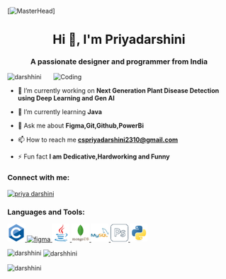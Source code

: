 [![MasterHead](https://strapi.dhiwise.com/uploads/618fa90c201104b94458e1fb_64be4f147e63445528a57d5e_Figma_Dev_Mode_Everything_You_Need_to_Know_OG_Image_830ae3699f.jpg)]
<h1 align="center">Hi 👋, I'm Priyadarshini</h1>
<h3 align="center">A passionate designer and programmer from India</h3>
<img align="right" alt="Coding" width="400" src="https://mir-s3-cdn-cf.behance.net/project_modules/disp/601014116770475.6068beff4640a.gif"

<p align="left"> <img src="https://komarev.com/ghpvc/?username=darshhini&label=Profile%20views&color=0e75b6&style=flat" alt="darshhini" /> </p>

- 🔭 I’m currently working on **Next Generation Plant Disease Detection using Deep Learning and Gen AI**

- 🌱 I’m currently learning **Java**

- 💬 Ask me about **Figma,Git,Github,PowerBi**

- 📫 How to reach me **cspriyadarshini2310@gmail.com**

- ⚡ Fun fact **I am Dedicative,Hardworking and Funny**

<h3 align="left">Connect with me:</h3>
<p align="left">
<a href="https://linkedin.com/in/priya darshini" target="blank"><img align="center" src="https://raw.githubusercontent.com/rahuldkjain/github-profile-readme-generator/master/src/images/icons/Social/linked-in-alt.svg" alt="priya darshini" height="30" width="40" /></a>
</p>

<h3 align="left">Languages and Tools:</h3>
<p align="left"> <a href="https://www.cprogramming.com/" target="_blank" rel="noreferrer"> <img src="https://raw.githubusercontent.com/devicons/devicon/master/icons/c/c-original.svg" alt="c" width="40" height="40"/> </a> <a href="https://www.figma.com/" target="_blank" rel="noreferrer"> <img src="https://www.vectorlogo.zone/logos/figma/figma-icon.svg" alt="figma" width="40" height="40"/> </a> <a href="https://www.java.com" target="_blank" rel="noreferrer"> <img src="https://raw.githubusercontent.com/devicons/devicon/master/icons/java/java-original.svg" alt="java" width="40" height="40"/> </a> <a href="https://www.mongodb.com/" target="_blank" rel="noreferrer"> <img src="https://raw.githubusercontent.com/devicons/devicon/master/icons/mongodb/mongodb-original-wordmark.svg" alt="mongodb" width="40" height="40"/> </a> <a href="https://www.mysql.com/" target="_blank" rel="noreferrer"> <img src="https://raw.githubusercontent.com/devicons/devicon/master/icons/mysql/mysql-original-wordmark.svg" alt="mysql" width="40" height="40"/> </a> <a href="https://www.photoshop.com/en" target="_blank" rel="noreferrer"> <img src="https://raw.githubusercontent.com/devicons/devicon/master/icons/photoshop/photoshop-line.svg" alt="photoshop" width="40" height="40"/> </a> <a href="https://www.python.org" target="_blank" rel="noreferrer"> <img src="https://raw.githubusercontent.com/devicons/devicon/master/icons/python/python-original.svg" alt="python" width="40" height="40"/> </a> </p>

<p><img align="left" src="https://github-readme-stats.vercel.app/api/top-langs?username=darshhini&show_icons=true&locale=en&layout=compact" alt="darshhini" /></p>

<p>&nbsp;<img align="center" src="https://github-readme-stats.vercel.app/api?username=darshhini&show_icons=true&locale=en" alt="darshhini" /></p>

<p><img align="center" src="https://github-readme-streak-stats.herokuapp.com/?user=darshhini&" alt="darshhini" /></p>


